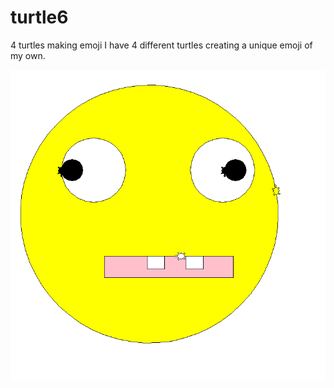 # turtle6
4 turtles making emoji
I have 4 different turtles creating a unique emoji of my own.


![my wonderful emoji](MywonderfulEmoji.PNG)
